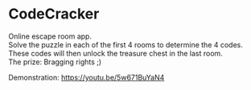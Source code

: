 # CodeCracker

Online escape room app.  
Solve the puzzle in each of the first 4 rooms to determine the 4 codes.  
These codes will then unlock the treasure chest in the last room.  
The prize: Bragging rights ;)  

Demonstration: https://youtu.be/5w671BuYaN4 
